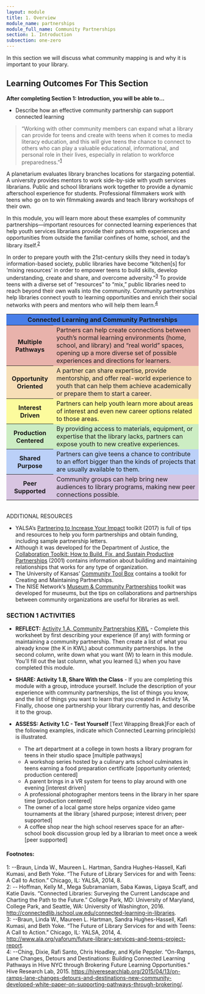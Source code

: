 ```yaml
---
layout: module
title: 1. Overview
module_name: partnerships
module_full_name: Community Partnerships
section: 1. Introduction
subsection: one-zero
---
```


In this section we will discuss what community mapping is and why it is important to your library. 

## Learning Outcomes For This Section

**After completing Section 1: Introduction, you will be able to...**
<ul class="fancy">
  <li>Describe how an effective community partnership can support connected learning </li>
</ul>

>“Working with other community members can expand what a library can provide for teens and create with teens when it comes to media literacy education, and this will give teens the chance to connect to others who can play a valuable educational, informational, and personal role in their lives, especially in relation to workforce preparedness.”<sup>[1](#fn1)</sup> 

A planetarium evaluates library branches locations for stargazing potential. A university provides mentors to work side-by-side with youth services librarians. Public and school librarians work together to provide a dynamic afterschool experience for students. Professional filmmakers work with teens who go on to win filmmaking awards and teach library workshops of their own. 

In this module, you will learn more about these examples of community partnerships—important resources for connected learning experiences that help youth services librarians provide their patrons with experiences and opportunities from outside the familiar confines of home, school, and the library itself.<sup>[2](#fn2)</sup>  

In order to prepare youth with the 21st-century skills they need in today’s information-based society, public libraries have become “kitchen[s] for ‘mixing resources’ in order to empower teens to build skills, develop understanding, create and share, and overcome adversity.”<sup>[3](#fn3)</sup> To provide teens with a diverse set of “resources” to “mix,” public libraries need to reach beyond their own walls into the community. Community partnerships help libraries connect youth to learning opportunities and enrich their social networks with peers and mentors who will help them learn.<sup>[4](#fn4)</sup> 


<table>
<tr style="background-color:#487EE8"><th colspan = "2">Connected Learning and Community Partnerships</th></tr>
<tr style="background-color:#E8B2AB"><th>Multiple Pathways</th><td>Partners can help create connections between youth’s normal learning environments (home, school, and library) and “real world” spaces, opening up a more diverse set of possible experiences and directions for learners.</td></tr>
  <tr style="background-color:#F6DEB7"><th>Opportunity Oriented</th><td>A partner can share expertise, provide mentorship, and offer real-world experience to youth that can help them achieve academically or prepare them to start a career.</td></tr>
  <tr style="background-color:#FCFB9D"><th>Interest Driven</th><td>Partners can help youth learn more about areas of interest and even new career options related to those areas.</td></tr>
<tr style="background-color:#CCEDC3"><th>Production Centered</th><td>By providing access to materials, equipment, or expertise that the library lacks, partners can expose youth to new creative experiences.</td></tr>
<tr style="background-color:#BBD0F8"><th>Shared Purpose</th><td>Partners can give teens a chance to contribute to an effort bigger than the kinds of projects that are usually available to them. </td></tr>
<tr style="background-color:#D8C5E1"><th>Peer Supported</th><td>Community groups can help bring new audiences to library programs, making new peer connections possible. </td></tr>
</table>
<br>
<div class="resources">
<span class="box-title">ADDITIONAL RESOURCES</span>
<ul>
  <li>YALSA’s <a href="http://www.ala.org/yalsa/partnering-toolkit" target="_blank">Partnering to Increase Your Impact</a> toolkit (2017) is full of tips and resources to help you form partnerships and obtain funding, including sample partnership letters.</li>

<li>Although it was developed for the Department of Justice, the <a href="http://www.cops.usdoj.gov/html/cd_rom/sro/FinalCDPubs/CollaborationToolkit.pdf" target="_blank">Collaboration Toolkit: How to Build, Fix, and Sustain Productive Partnerships</a> (2001) contains information about building and maintaining relationships that works for any type of organization.</li>

<li>The University of Kansas’ <a href="http://ctb.ku.edu/en/creating-and-maintaining-partnerships" target="_blank">Community Tool Box</a> contains a toolkit for Creating and Maintaining Partnerships. </li>

<li>The NISE Network’s <a href="http://nisenet.org/museum-community-partnerships" target="_blank">Museum & Community Partnerships</a> toolkit was developed for museums, but the tips on collaborations and partnerships between community organizations are useful for libraries as well.</li>
  </ul>
</div>

### SECTION 1 ACTIVITIES 

- **REFLECT:** [Activity 1.A, Community Partnerships KWL](https://github.com/ConnectedLib/Connected-Learning-Modules/edit/master/modules/partnerships/appendix1.md) - Complete this worksheet by first describing your experience (if any) with forming or maintaining a community partnership. Then create a list of what you already know (the K in KWL) about community partnerships. In the second column, write down what you want (W) to learn in this module. You’ll fill out the last column, what you learned (L) when you have completed this module.  

- **SHARE: Activity 1.B, Share With the Class** - If you are completing this module with a group, introduce yourself. Include the description of your experience with community partnerships, the list of things you know, and the list of things you want to learn that you created in Activity 1A. Finally, choose one partnership your library currently has, and describe it to the group. 

- **ASSESS: Activity 1.C - Test Yourself** [Text Wrapping Break]For each of the following examples, indicate which Connected Learning principle(s) is illustrated. 
    - The art department at a college in town hosts a library program for teens in their studio space [multiple pathways] 
    - A workshop series hosted by a culinary arts school culminates in teens earning a food preparation certificate [opportunity oriented; production centered] 
    - A parent brings in a VR system for teens to play around with one evening [interest driven] 
    - A professional photographer mentors teens in the library in her spare time [production centered] 
    - The owner of a local game store helps organize video game tournaments at the library [shared purpose; interest driven; peer supported] 
    - A coffee shop near the high school reserves space for an after-school book discussion group led by a librarian to meet once a week [peer supported] 


#### Footnotes:

<a name="fn1">1</a>:  --Braun, Linda W., Maureen L. Hartman, Sandra Hughes-Hassell, Kafi Kumasi, and Beth Yoke. “The Future of Library Services for and with Teens: A Call to Action.” Chicago, IL: YALSA, 2014, 8. 
<br>
<a name="fn2">2</a>:  -- Hoffman, Kelly M., Mega Subramaniam, Saba Kawas, Ligaya Scaff, and Katie Davis. “Connected Libraries: Surveying the Current Landscape and Charting the Path to the Future.” College Park, MD: University of Maryland, College Park, and Seattle, WA: University of Washington, 2016. http://connectedlib.ischool.uw.edu/connected-learning-in-libraries.
<br>
<a name="fn3">3</a>:  --Braun, Linda W., Maureen L. Hartman, Sandra Hughes-Hassell, Kafi Kumasi, and Beth Yoke. “The Future of Library Services for and with Teens: A Call to Action.” Chicago, IL: YALSA, 2014, 4. http://www.ala.org/yaforum/future-library-services-and-teens-project-report.
<br>
<a name="fn4">4</a>:  --Ching, Dixie, Rafi Santo, Chris Hoadley, and Kylie Peppler. “On-Ramps, Lane Changes, Detours and Destinations: Building Connected Learning Pathways in Hive NYC through Brokering Future Learning Opportunities.” Hive Research Lab, 2015. https://hiveresearchlab.org/2015/04/13/on-ramps-lane-changes-detours-and-destinations-new-community-developed-white-paper-on-supporting-pathways-through-brokering/.
<br>
